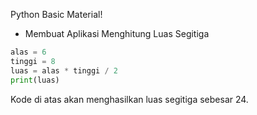 Python Basic Material!
* Membuat Aplikasi Menghitung Luas Segitiga


```python
alas = 6
tinggi = 8
luas = alas * tinggi / 2
print(luas)
```

Kode di atas akan menghasilkan luas segitiga sebesar 24.
